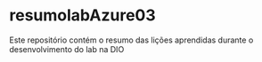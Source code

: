 # resumolabAzure03
Este repositório contém o resumo das lições aprendidas durante o desenvolvimento do lab na DIO
